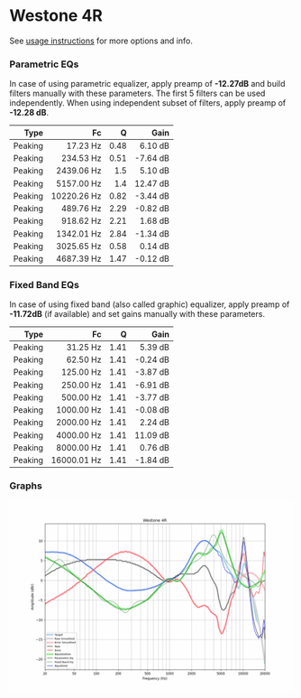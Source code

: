 # Westone 4R
See [usage instructions](https://github.com/jaakkopasanen/AutoEq#usage) for more options and info.

### Parametric EQs
In case of using parametric equalizer, apply preamp of **-12.27dB** and build filters manually
with these parameters. The first 5 filters can be used independently.
When using independent subset of filters, apply preamp of **-12.28 dB**.

| Type    | Fc          |    Q | Gain     |
|--------:|------------:|-----:|---------:|
| Peaking | 17.23 Hz    | 0.48 | 6.10 dB  |
| Peaking | 234.53 Hz   | 0.51 | -7.64 dB |
| Peaking | 2439.06 Hz  | 1.5  | 5.10 dB  |
| Peaking | 5157.00 Hz  | 1.4  | 12.47 dB |
| Peaking | 10220.26 Hz | 0.82 | -3.44 dB |
| Peaking | 489.76 Hz   | 2.29 | -0.82 dB |
| Peaking | 918.62 Hz   | 2.21 | 1.68 dB  |
| Peaking | 1342.01 Hz  | 2.84 | -1.34 dB |
| Peaking | 3025.65 Hz  | 0.58 | 0.14 dB  |
| Peaking | 4687.39 Hz  | 1.47 | -0.12 dB |

### Fixed Band EQs
In case of using fixed band (also called graphic) equalizer, apply preamp of **-11.72dB**
(if available) and set gains manually with these parameters.

| Type    | Fc          |    Q | Gain     |
|--------:|------------:|-----:|---------:|
| Peaking | 31.25 Hz    | 1.41 | 5.39 dB  |
| Peaking | 62.50 Hz    | 1.41 | -0.24 dB |
| Peaking | 125.00 Hz   | 1.41 | -3.87 dB |
| Peaking | 250.00 Hz   | 1.41 | -6.91 dB |
| Peaking | 500.00 Hz   | 1.41 | -3.77 dB |
| Peaking | 1000.00 Hz  | 1.41 | -0.08 dB |
| Peaking | 2000.00 Hz  | 1.41 | 2.24 dB  |
| Peaking | 4000.00 Hz  | 1.41 | 11.09 dB |
| Peaking | 8000.00 Hz  | 1.41 | 0.76 dB  |
| Peaking | 16000.01 Hz | 1.41 | -1.84 dB |

### Graphs
![](./Westone%204R.png)